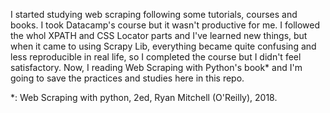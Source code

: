 I started studying web scraping following some tutorials, courses and books.
I took Datacamp's course but it wasn't productive for me. I followed the whol XPATH and CSS Locator parts and I've learned new things, but when it came to using Scrapy Lib, everything became quite confusing and less reproducible in real life, so I completed the course but I didn't feel satisfactory.
Now, I reading Web Scraping with Python's book* and I'm going to save the practices and studies here in this repo.

*: Web Scraping with python, 2ed, Ryan Mitchell (O'Reilly), 2018.
